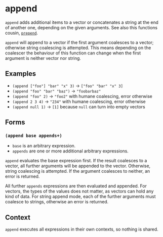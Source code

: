 # append

`append` adds additional items to a vector or concatenates a string at the end
of another one, depending on the given arguments. See also this functions
cousin, [`prepend`](lists-prepend.md).

`append` will append to a vector if the first argument coalesces to a vector;
otherwise string coalescing is attempted. This means depending on the coalescer
the behaviour of this function can change when the first argument is neither
vector nor string.

## Examples

* `(append ["foo"] "bar" "x" 3)` -> `["foo" "bar" "x" 3]`
* `(append "foo" "bar" "baz")` -> `"foobarbaz"`
* `(append "foo" 2)` -> `"foo2"` with humane coalescing, error otherwise
* `(append 2 3 4)` -> `"234"` with humane coalescing, error otherwise
* `(append null 1)` -> `[1]` because `null` can turn into empty vectors

## Forms

### `(append base appends+)`

* `base` is an arbitrary expression.
* `appends` are one or more additional arbitrary expressions.

`append` evaluates the base expression first. If the result coalesces to a
vector, all further arguments will be appended to the vector. Otherwise, string
coalescing is attempted. If the argument coalesces to neither, an error is
returned.

All further `appends` expressions are then evaluated and appended. For vectors,
the types of the values does not matter, as vectors can hold any kind of data.
For string append mode, each of the further arguments must coalesce to strings,
otherwise an error is returned.

## Context

`append` executes all expressions in their own contexts, so nothing is shared.

